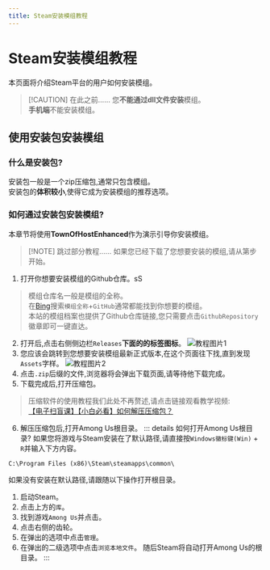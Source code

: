 ```yaml
---
title: Steam安装模组教程
---
```

# Steam安装模组教程
本页面将介绍Steam平台的用户如何安装模组。
> [!CAUTION] 在此之前……
> 您**不能通过dll文件安装**模组。<br>
> **手机端**不能安装模组。
## 使用安装包安装模组
### 什么是安装包?
安装包一般是一个zip压缩包,通常只包含模组。<br>
安装包的**体积较小**,使得它成为安装模组的推荐选项。
### 如何通过安装包安装模组?
本章节将使用**TownOfHostEnhanced**作为演示引导你安装模组。
> [!NOTE] 跳过部分教程……
> 如果您已经下载了您想要安装的模组,请从第步开始。
1. 打开你想要安装模组的Github仓库。sS
> 模组仓库名一般是模组的全称。<br>
> 在[Bing](https://cn.bing.com)搜索`模组全称`+`GitHub`通常都能找到你想要的模组。<br>
> 本站的模组档案也提供了Github仓库链接,您只需要点击`GithubRepository`徽章即可一键直达。
2. 打开后,点击右侧侧边栏`Releases`**下面的的标签图标**。
![教程图片1](/guide/SteamInstall1.png)
3. 您应该会跳转到您想要安装模组最新正式版本,在这个页面往下找,直到发现`Assets`字样。
![教程图片2](/guide/SteamInstall2.png)
4. 点击`.zip`后缀的文件,浏览器将会弹出下载页面,请等待他下载完成。
5. 下载完成后,打开压缩包。
> 压缩软件的使用教程我们此处不再赘述,请点击链接观看教学视频:<br>
> [【电子扫盲课】【小白必看】如何解压压缩包？](https://www.bilibili.com/video/BV1xZ4y1v7pU)
6. 解压压缩包后,打开Among Us根目录。
::: details 如何打开Among Us根目录?
如果您将游戏与Steam安装在了默认路径,请直接按`Windows徽标键(Win)` + `R`并输入下方内容。
```
C:\Program Files (x86)\Steam\steamapps\common\
```
如果没有安装在默认路径,请跟随以下操作打开根目录。
1. 启动Steam。
2. 点击上方的`库`。
3. 找到游戏`Among Us`并点击。
4. 点击右侧的齿轮。
5. 在弹出的选项中点击`管理`。
6. 在弹出的二级选项中点击`浏览本地文件`。
随后Steam将自动打开Among Us的根目录。
:::